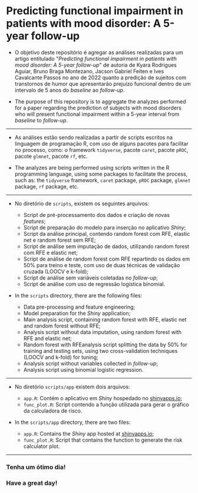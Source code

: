 # Predicting functional impairment in patients with mood disorder: A 5-year follow-up


- O objetivo deste repositório é agregar as análises realizadas para um
artigo entitulado "*Predicting functional impairment in patients with mood disorder: A 5-year follow-up*" de autoria de
Kyara Rodrigues Aguiar, Bruno Braga Montezano, Jacson Gabriel Feiten e Ives Cavalcante Passos no ano de 2022 quanto a predição de sujeitos com transtornos de humor que apresentarão prejuízo funcional dentro de um intervalo de 5 anos do *baseline* ao *follow-up*.

- The purpose of this repository is to aggregate the analyzes performed for a paper regarding the prediction of subjects with mood disorders
who will present functional impairment within a 5-year interval from *baseline* to *follow-up*. 

-----

- As análises estão sendo realizadas a partir de scripts escritos na linguagem de
programação R, com uso de alguns pacotes para facilitar no processo, como: o framework
`tidyverse`, pacote `caret`, pacote `pROC`, pacote `glmnet`, pacote `rf`, etc.

- The analyzes are being performed using scripts written in the R programming language, using some packages to facilitate the process, such as: the `tidyverse` framework, `caret` package, `pROC` package, `glmnet` package, `rf` package, etc. 

-----

- No diretório de `scripts`, existem os seguintes arquivos:
    - Script de pré-processamento dos dados e criação de novas *features*;
    - Script de preparação do modelo para inserção no aplicativo *Shiny*;
    - Script da análise principal, contendo random forest com RFE, elastic net e random forest sem RFE;
    - Script de análise sem imputação de dados, utilizando random forest com RFE e elastic net;
    - Script de análise de random forest com RFE repartindo os dados em 50% para treino e teste, com uso de duas
    técnicas de validação cruzada (LOOCV e k-fold);
    - Script de análise sem variáveis coletadas no *follow-up*;
    - Script de análise com uso de regressão logística binomial.

- In the `scripts` directory, there are the following files:
     - Data pre-processing and feature engineering;
     - Model preparation for the *Shiny* application;
     - Main analysis script, containing random forest with RFE, elastic net and random forest without RFE;
     - Analysis script without data imputation, using random forest with RFE and elastic net;
     - Random forest with RFEanalysis script splitting the data by 50% for training and testing sets, using two
     cross-validation techniques (LOOCV and k-fold) for tuning;
     - Analysis script without variables collected in *follow-up*;
     - Analysis script using binomial logistic regression. 

-----

- No diretório `scripts/app` existem dois arquivos:
    - `app.R`: Contém o aplicativo em *Shiny* hospedado no [shinyapps.io](https://brunomontezano.shinyapps.io/functional_impairment_risk_calculator/);
    - `func_plot.R`: Script contendo a função utilizada para gerar o gráfico da calculadora de risco.

- In the `scripts/app` directory, there are two files:
    - `app.R`: Contains the *Shiny* app hosted at [shinyapps.io](https://brunomontezano.shinyapps.io/functional_impairment_risk_calculator/);
    - `func_plot.R`: Script that contains the function to generate the risk calculator plot.

-----

### Tenha um ótimo dia!

### Have a great day!
